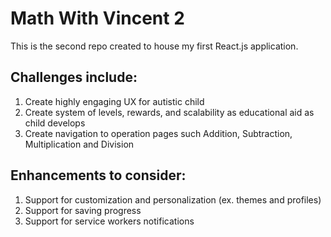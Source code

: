 # Math With Vincent 2

This is the second repo created to house my first React.js application. 

## Challenges include:

1. Create highly engaging UX for autistic child
2. Create system of levels, rewards, and scalability as educational aid as child develops
3. Create navigation to operation pages such Addition, Subtraction, Multiplication and Division

## Enhancements to consider:

1. Support for customization and personalization (ex. themes and profiles)
2. Support for saving progress
3. Support for service workers notifications